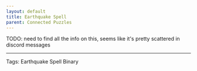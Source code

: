 ```yaml
---
layout: default
title: Earthquake Spell
parent: Connected Puzzles
---
```


TODO: need to find all the info on this, seems like it's pretty scattered in discord messages

---
Tags: Earthquake Spell Binary
